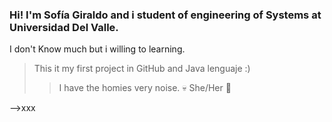 ### Hi! I'm Sofía Giraldo and i student of engineering of Systems at Universidad Del Valle.
I don't Know much but i willing to learning.
> This it my first project in GitHub and Java lenguaje :)
>> I have the homies very noise. 💀
> She/Her 🌼

-->xxx
